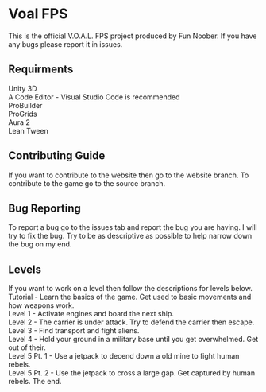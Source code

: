 # Voal FPS
This is the official V.O.A.L. FPS project produced by Fun Noober. If you have any bugs please report it in issues.

<h2>Requirments</h2>
Unity 3D <br/>
A Code Editor - Visual Studio Code is recommended <br/>
ProBuilder <br/>
ProGrids <br/>
Aura 2 <br/>
Lean Tween <br/>

<h2>Contributing Guide</h2>
If you want to contribute to the website then go to the website branch.
To contribute to the game go to the source branch.

<h2>Bug Reporting</h2>
To report a bug go to the issues tab and report the bug you are having. I will try to fix the bug. Try to be as descriptive as possible to help narrow down the bug on my end.

<h2>Levels</h2>
If you want to work on a level then follow the descriptions for levels below. <br/>
Tutorial - Learn the basics of the game. Get used to basic movements and how weapons work. <br/>
Level 1 - Activate engines and board the next ship. <br/>
Level 2 - The carrier is under attack. Try to defend the carrier then escape. <br/>
Level 3 - Find transport and fight aliens. <br/>
Level 4 - Hold your ground in a military base until you get overwhelmed. Get out of their. <br/>
Level 5 Pt. 1 - Use a jetpack to decend down a old mine to fight human rebels. <br/>
Level 5 Pt. 2 - Use the jetpack to cross a large gap. Get captured by human rebels. The end. <br/>
